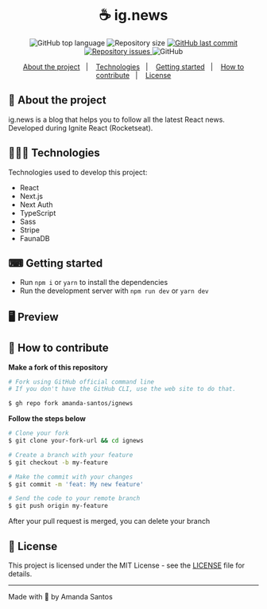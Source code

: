<h1 align="center">
  ☕ ig.news
</h1>

<p align="center">
  <img alt="GitHub top language" src="https://img.shields.io/github/languages/top/amanda-santos/ignews">
  
  <img alt="Repository size" src="https://img.shields.io/github/repo-size/amanda-santos/ignews">
  
  <a href="https://github.com/amanda-santos/ignews/commits/master">
    <img alt="GitHub last commit" src="https://img.shields.io/github/last-commit/amanda-santos/ignews">
  </a>
  
  <a href="https://github.com/amanda-santos/ignews/issues">
    <img alt="Repository issues" src="https://img.shields.io/github/issues/amanda-santos/ignews">
  </a>
  
  <img alt="GitHub" src="https://img.shields.io/github/license/amanda-santos/ignews">
</p>

<p align="center">
  <a href="#-about-the-project">About the project</a>&nbsp;&nbsp;&nbsp;|&nbsp;&nbsp;&nbsp;
  <a href="#-technologies">Technologies</a>&nbsp;&nbsp;&nbsp;|&nbsp;&nbsp;&nbsp;
  <a href="#-getting-started">Getting started</a>&nbsp;&nbsp;&nbsp;|&nbsp;&nbsp;&nbsp;
  <a href="#-how-to-contribute">How to contribute</a>&nbsp;&nbsp;&nbsp;|&nbsp;&nbsp;&nbsp;
  <a href="#-license">License</a>
</p>

## 📝 About the project

<p>ig.news is a blog that helps you to follow all the latest React news. Developed during Ignite React (Rocketseat).</p>

## 👩🏻‍💻 Technologies

Technologies used to develop this project:

- React
- Next.js
- Next Auth
- TypeScript
- Sass
- Stripe
- FaunaDB

## ⌨ Getting started

- Run `npm i` or `yarn` to install the dependencies
- Run the development server with `npm run dev` or `yarn dev`

## 🖥 Preview


## 🤔 How to contribute

**Make a fork of this repository**

```bash
# Fork using GitHub official command line
# If you don't have the GitHub CLI, use the web site to do that.

$ gh repo fork amanda-santos/ignews
```

**Follow the steps below**

```bash
# Clone your fork
$ git clone your-fork-url && cd ignews

# Create a branch with your feature
$ git checkout -b my-feature

# Make the commit with your changes
$ git commit -m 'feat: My new feature'

# Send the code to your remote branch
$ git push origin my-feature
```

After your pull request is merged, you can delete your branch

## 📝 License

This project is licensed under the MIT License - see the [LICENSE](LICENSE) file for details.

---

Made with 💛 by Amanda Santos <br />
